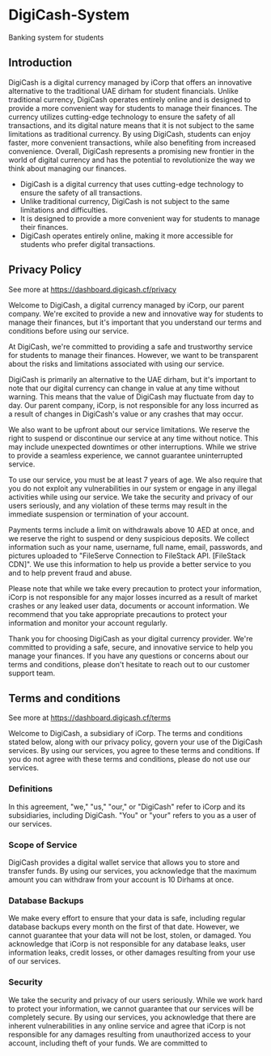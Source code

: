 # DigiCash-System
Banking system for students

## Introduction
DigiCash is a digital currency managed by iCorp that offers an innovative alternative to the traditional UAE dirham for student financials. Unlike traditional currency, DigiCash operates entirely online and is designed to provide a more convenient way for students to manage their finances. The currency utilizes cutting-edge technology to ensure the safety of all transactions, and its digital nature means that it is not subject to the same limitations as traditional currency. By using DigiCash, students can enjoy faster, more convenient transactions, while also benefiting from increased convenience. Overall, DigiCash represents a promising new frontier in the world of digital currency and has the potential to revolutionize the way we think about managing our finances. 

* DigiCash is a digital currency that uses cutting-edge technology to ensure the safety of all transactions.
* Unlike traditional currency, DigiCash is not subject to the same limitations and difficulties.
* It is designed to provide a more convenient way for students to manage their finances.
* DigiCash operates entirely online, making it more accessible for students who prefer digital transactions.

## Privacy Policy
See more at https://dashboard.digicash.cf/privacy

Welcome to DigiCash, a digital currency managed by iCorp, our parent company. We're excited to provide a new and innovative way for students to manage their finances, but it's important that you understand our terms and conditions before using our service.

At DigiCash, we're committed to providing a safe and trustworthy service for students to manage their finances. However, we want to be transparent about the risks and limitations associated with using our service.

DigiCash is primarily an alternative to the UAE dirham, but it's important to note that our digital currency can change in value at any time without warning. This means that the value of DigiCash may fluctuate from day to day. Our parent company, iCorp, is not responsible for any loss incurred as a result of changes in DigiCash's value or any crashes that may occur.

We also want to be upfront about our service limitations. We reserve the right to suspend or discontinue our service at any time without notice. This may include unexpected downtimes or other interruptions. While we strive to provide a seamless experience, we cannot guarantee uninterrupted service.

To use our service, you must be at least 7 years of age. We also require that you do not exploit any vulnerabilities in our system or engage in any illegal activities while using our service. We take the security and privacy of our users seriously, and any violation of these terms may result in the immediate suspension or termination of your account.

Payments terms include a limit on withdrawals above 10 AED at once, and we reserve the right to suspend or deny suspicious deposits. We collect information such as your name, username, full name, email, passwords, and pictures uploaded to "FileServe Connection to FileStack API. [FileStack CDN]". We use this information to help us provide a better service to you and to help prevent fraud and abuse.

Please note that while we take every precaution to protect your information, iCorp is not responsible for any major losses incurred as a result of market crashes or any leaked user data, documents or account information. We recommend that you take appropriate precautions to protect your information and monitor your account regularly.

Thank you for choosing DigiCash as your digital currency provider. We're committed to providing a safe, secure, and innovative service to help you manage your finances. If you have any questions or concerns about our terms and conditions, please don't hesitate to reach out to our customer support team.

## Terms and conditions
See more at https://dashboard.digicash.cf/terms

Welcome to DigiCash, a subsidiary of iCorp. The terms and conditions stated below, along with our privacy policy, govern your use of the DigiCash services. By using our services, you agree to these terms and conditions. If you do not agree with these terms and conditions, please do not use our services.

### Definitions

In this agreement, "we," "us," "our," or "DigiCash" refer to iCorp and its subsidiaries, including DigiCash. "You" or "your" refers to you as a user of our services.

### Scope of Service

DigiCash provides a digital wallet service that allows you to store and transfer funds. By using our services, you acknowledge that the maximum amount you can withdraw from your account is 10 Dirhams at once.

### Database Backups

We make every effort to ensure that your data is safe, including regular database backups every month on the first of that date. However, we cannot guarantee that your data will not be lost, stolen, or damaged. You acknowledge that iCorp is not responsible for any database leaks, user information leaks, credit losses, or other damages resulting from your use of our services.

### Security

We take the security and privacy of our users seriously. While we work hard to protect your information, we cannot guarantee that our services will be completely secure. By using our services, you acknowledge that there are inherent vulnerabilities in any online service and agree that iCorp is not responsible for any damages resulting from unauthorized access to your account, including theft of your funds. We are committed to
